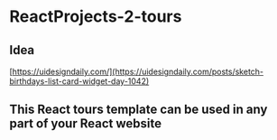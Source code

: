 # ReactProjects-2-tours

## Idea

[https://uidesigndaily.com/](https://uidesigndaily.com/posts/sketch-birthdays-list-card-widget-day-1042)

## This React tours template can be used in any part of your React website

